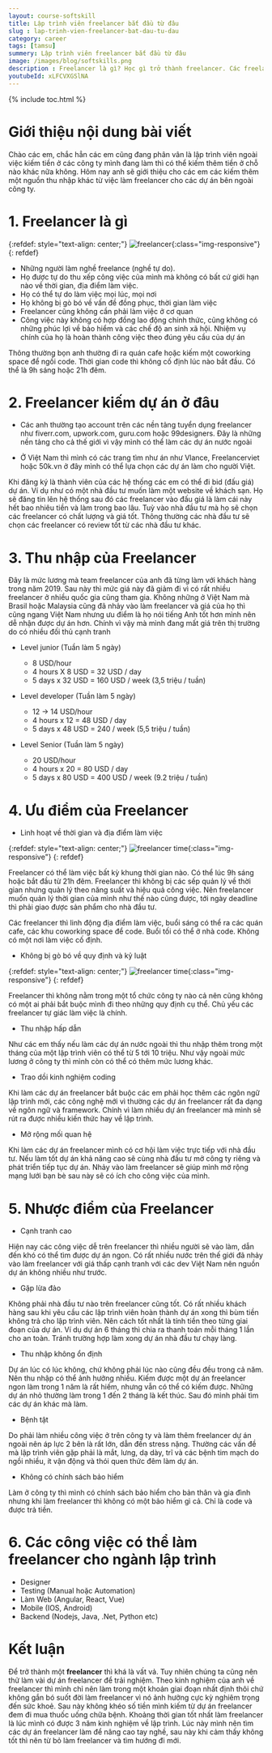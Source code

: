 ```yaml
---
layout: course-softskill
title: Lập trình viên freelancer bắt đầu từ đâu
slug : lap-trinh-vien-freelancer-bat-dau-tu-dau
category: career
tags: [tamsu]
summery: Lập trình viên freelancer bắt đầu từ đâu   
image: /images/blog/softskills.png
description : Freelancer là gì? Học gì trở thành freelancer. Các freelancer kiếm tiền như thế nào, có nên bỏ việc làm freelancer không
youtubeId: xLFCVXGSlNA
---
```


{% include toc.html %}

# **Giới thiệu nội dung bài viết**

Chào các em, chắc hẳn các em cũng đang phân vân là lập trình viên ngoài việc kiếm tiền ở các công ty mình đang làm thì có thể kiếm thêm tiền ở chỗ nào khác nữa không. Hôm nay anh sẽ giới thiệu cho các em các kiếm thêm một nguồn thu nhập khác từ việc làm freelancer cho các dự án bên ngoài công ty.
<br>
# **1. Freelancer là gì**

{:refdef: style="text-align: center;"}
![freelancer](/images/post/tamsu/freelancer.png){:class="img-responsive"}
{: refdef}

- Những người làm nghề freelance (nghề tự do). 
- Họ được tự do thu xếp công việc của mình mà không có bất cứ giới hạn nào về thời gian, địa điểm làm việc.
- Họ có thể tự do làm việc mọi lúc, mọi nơi 
- Họ không bị gò bó về vấn đề đồng phục, thời gian làm việc
- Freelancer cũng không cần phải làm việc ở cơ quan
- Công việc này không có hợp đồng lao động chính thức, cũng không có những phúc lợi về bảo hiểm và các chế độ an sinh xã hội. Nhiệm vụ chính của họ là hoàn thành công việc theo đúng yêu cầu của dự án

Thông thường bọn anh thường đi ra quán cafe hoặc kiếm một coworking space để ngồi code. Thời gian code thì không cố định lúc nào bắt đầu. Có thể là 9h sáng hoặc 21h đêm.

# **2. Freelancer kiếm dự án ở đâu**

- Các anh thường tạo account trên các nền tảng tuyển dụng freelancer như fiverr.com, upwork.com, guru.com hoặc 99designers. Đây là những nền tảng cho cả thế giới vì vậy mình có thể làm các dự án nước ngoài

- Ở Việt Nam thì mình có các trang tìm như án như Vlance, Freelancerviet hoặc 50k.vn ở đây mình có thể lựa chọn các dự án làm cho người Việt.

Khi đăng ký là thành viên của các hệ thống các em có thể đi bid (đấu giá) dự án. Ví dụ như có một nhà đầu tư muốn làm một website về khách sạn. Họ sẽ đăng tin lên hệ thống sau đó các freelancer vào đấu giá là làm cái này hết bao nhiêu tiền và làm trong bao lâu. Tuỳ vào nhà đầu tư mà họ sẽ chọn các freelancer có chất lượng và giá tốt. Thông thường các nhà đầu tư sẽ chọn các freelancer có review tốt từ các nhà đầu tư khác.

# **3. Thu nhập của Freelancer**

Đây là mức lương mà team freelancer của anh đã từng làm với khách hàng trong năm 2019. Sau này thì mức giá này đã giảm đi vì có rất nhiều freelancer ở nhiều quốc gia cũng tham gia. Không những ở Việt Nam mà Brasil hoặc Malaysia cũng đã nhảy vào làm freelancer và giá của họ thì cũng ngang Việt Nam nhưng ưu điểm là họ nói tiếng Anh tốt hơn mình nên dễ nhận được dự án hơn. Chính vì vậy mà mình đang mất giá trên thị trường do có nhiều đối thủ cạnh tranh

- Level junior (Tuần làm 5 ngày)
	+ 8 USD/hour
	+ 4 hours X 8 USD = 32 USD / day
	+ 5 days x 32 USD =  160 USD / week (3,5 triệu / tuần) 

- Level developer  (Tuần làm 5 ngày)
	+ 12 -> 14 USD/hour
	+ 4 hours x 12 = 48 USD / day
	+ 5 days x 48 USD = 240 / week  (5,5 triệu / tuần)

- Level Senior   (Tuần làm 5 ngày)
	+ 20 USD/hour
	+ 4 hours x 20 = 80 USD / day
	+ 5 days x 80 USD = 400 USD / week  (9.2 triệu / tuần)

# **4. Ưu điểm của Freelancer**

- Linh hoạt về thời gian và địa điểm làm việc

{:refdef: style="text-align: center;"}
![freelancer time](/images/post/tamsu/freelancertime.png){:class="img-responsive"}
{: refdef}

Freelancer có thể làm việc bất kỳ khung thời gian nào. Có thể lúc 9h sáng hoặc bắt đầu từ 21h đêm. Freelancer thì không bị các sếp quản lý về thời gian nhưng quản lý theo năng suất và hiệu quả công việc. Nên freelancer muốn quản lý thời gian của mình như thế nào cũng được, tới ngày deadline thì phải giao được sản phẩm cho nhà đầu tư.

Các freelancer thì linh động địa điểm làm việc, buổi sáng có thể ra các quán cafe, các khu coworking space để code. Buổi tối có thể ở nhà code. Không có một nơi làm việc cố định.

- Không bị gò bó về quy định và kỷ luật

{:refdef: style="text-align: center;"}
![freelancer time](/images/post/tamsu/freelancerquydinh.png){:class="img-responsive"}
{: refdef}

Freelancer thì không nằm trong một tổ chức công ty nào cả nên cũng không có một ai phải bắt buộc mình đi theo những quy định cụ thể. Chủ yếu các freelancer tự giác làm việc là chính.

- Thu nhập hấp dẫn

Như các em thấy nếu làm các dự án nước ngoài thì thu nhập thêm trong một tháng của một lập trình viên có thể từ 5 tới 10 triệu. Như vậy ngoài mức lương ở công ty thì mình còn có thể có thêm mức lương khác.

- Trao dồi kinh nghiệm coding

Khi làm các dự án freelancer bắt buộc các em phải học thêm các ngôn ngữ lập trình mới, các công nghệ mới vì thường các dự án freelancer rất đa dạng về ngôn ngữ và framework. Chính vì làm nhiều dự án freelancer mà mình sẽ rút ra được nhiều kiến thức hay về lập trình.

- Mở rộng mối quan hệ

Khi làm các dự án freelancer mình có cơ hội làm việc trực tiếp với nhà đầu tư. Nếu làm tốt dự án khả năng cao sẽ cùng nhà đầu tư mở công ty riêng và phát triển tiếp tục dự án. Nhảy vào làm freelancer sẽ giúp mình mở rộng mạng lưới bạn bè sau này sẽ có ích cho công việc của mình.

# **5. Nhược điểm của Freelancer**

- Cạnh tranh cao

Hiện nay các công việc dễ trên freelancer thì nhiều người sẽ vào làm, dẫn đến khó có thể tìm được dự án ngon. Có rất nhiều nước trên thế giới đã nhảy vào làm freelancer với giá thấp cạnh tranh với các dev Việt Nam nên nguồn dự án không nhiều như trước.

- Gặp lừa đảo

Không phải nhà đầu tư nào trên freelancer cũng tốt. Có rất nhiều khách hàng sau khi yêu cầu các lập trình viên hoàn thành dự án xong thì bùm tiền không trả cho lập trình viên. Nên cách tốt nhất là tính tiền theo từng giai đoạn của dự án. Ví dụ dự án 6 tháng thì chia ra thanh toán mỗi tháng 1 lần cho an toàn. Tránh trường hợp làm xong dự án nhà đầu tư chạy làng.
 
- Thu nhập không ổn định

Dự án lúc có lúc không, chứ không phải lúc nào cũng đều đều trong cả năm. Nên thu nhập có thể ảnh hưởng nhiều. Kiếm được một dự án freelancer ngon làm trong 1 năm là rất hiếm, nhưng vẫn có thể có kiếm được. Những dự án nhỏ thường làm trong 1 đến 2 tháng là kết thúc. Sau đó mình phải tìm các dự án khác mà làm.

- Bệnh tật

Do phải làm nhiều công việc ở trên công ty và làm thêm freelancer dự án ngoài nên áp lực 2 bên là rất lớn, dẫn đến stress nặng. Thường các vấn đề mà lập trình viên gặp phải là mắt, lưng, dạ dày, trĩ và các bệnh tim mạch do ngồi nhiều, ít vận động và thói quen thức đêm làm dự án.

 - Không có chính sách bảo hiểm

 Làm ở công ty thì mình có chính sách bảo hiểm cho bản thân và gia đình nhưng khi làm freelancer thì không có một bảo hiểm gì cả. Chỉ là code và được trả tiền.

# **6. Các công việc có thể làm freelancer cho ngành lập trình**

- Designer
- Testing (Manual hoặc Automation)
- Làm Web (Angular, React, Vue)
- Mobile (IOS, Android)
- Backend (Nodejs, Java, .Net, Python etc)

# **Kết luận**

Để trở thành một <b>freelancer</b> thì khá là vất vả. Tuy nhiên chúng ta cũng nên thử làm vài dự án freelancer để trải nghiệm. Theo kinh nghiệm của anh về freelancer thì mình chỉ nên làm trong một khoản giai đoạn nhất định thôi chứ không gắn bó suốt đời làm freelancer vì nó ảnh hưởng cực kỳ nghiêm trọng đến sức khoẻ. Sau này không khéo số tiền mình kiếm từ dự án freelancer đem đi mua thuốc uống chữa bệnh. Khoảng thời gian tốt nhất làm freelancer là lúc mình có được 3 năm kinh nghiệm về lập trình. Lúc này mình nên tìm các dự án freelancer làm để nâng cao tay nghề, sau này khi cảm thấy không tốt thì nên từ bỏ làm freelancer và tìm hướng đi mới.
